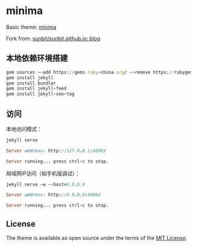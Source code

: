 # minima

Basic theme: [minima](https://jekyll.github.io/minima/)

Fork from: [sunbjt/sunbjt.github.io: blog](https://github.com/sunbjt/sunbjt.github.io)

## 本地依赖环境搭建


```ruby
gem sources --add https://gems.ruby-china.org/ --remove https://rubygems.org/
gem install jekyll
gem install bundler
gem install jekyll-feed
gem install jekyll-seo-tag
```

## 访问

本地访问模式：

```ruby
jekyll serve

Server address: http://127.0.0.1:4000/

Server running... press ctrl-c to stop.
```

局域网IP访问（如手机版调试）：

```ruby
jekyll serve -w --host=0.0.0.0

Server address: http://0.0.0.0:4000/

Server running... press ctrl-c to stop.

```

## License

The theme is available as open source under the terms of the [MIT License](http://opensource.org/licenses/MIT).
